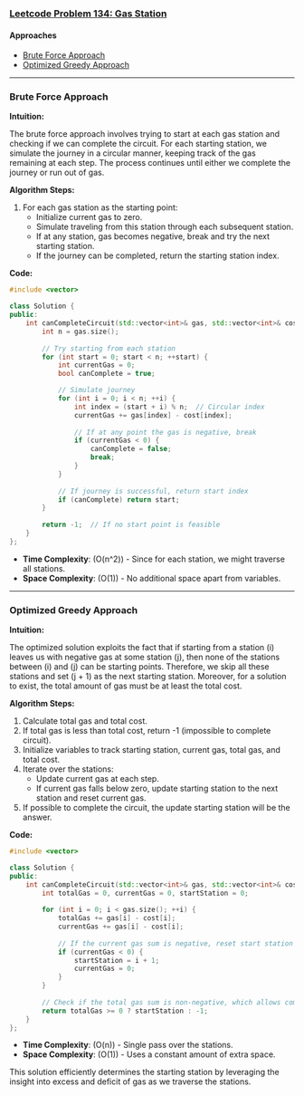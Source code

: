 ### [Leetcode Problem 134: Gas Station](https://leetcode.com/problems/gas-station/)

#### Approaches
- [Brute Force Approach](#brute-force-approach)
- [Optimized Greedy Approach](#optimized-greedy-approach)

---

### Brute Force Approach

**Intuition:**

The brute force approach involves trying to start at each gas station and checking if we can complete the circuit. For each starting station, we simulate the journey in a circular manner, keeping track of the gas remaining at each step. The process continues until either we complete the journey or run out of gas.

**Algorithm Steps:**

1. For each gas station as the starting point:
    - Initialize current gas to zero.
    - Simulate traveling from this station through each subsequent station.
    - If at any station, gas becomes negative, break and try the next starting station.
    - If the journey can be completed, return the starting station index.

**Code:**

```cpp
#include <vector>

class Solution {
public:
    int canCompleteCircuit(std::vector<int>& gas, std::vector<int>& cost) {
        int n = gas.size();
        
        // Try starting from each station
        for (int start = 0; start < n; ++start) {
            int currentGas = 0;
            bool canComplete = true;

            // Simulate journey
            for (int i = 0; i < n; ++i) {
                int index = (start + i) % n;  // Circular index
                currentGas += gas[index] - cost[index];
                
                // If at any point the gas is negative, break
                if (currentGas < 0) {
                    canComplete = false;
                    break;
                }
            }
            
            // If journey is successful, return start index
            if (canComplete) return start;
        }
        
        return -1;  // If no start point is feasible
    }
};
```

- **Time Complexity**: \(O(n^2)\) - Since for each station, we might traverse all stations.
- **Space Complexity**: \(O(1)\) - No additional space apart from variables.

---

### Optimized Greedy Approach

**Intuition:**

The optimized solution exploits the fact that if starting from a station \(i\) leaves us with negative gas at some station \(j\), then none of the stations between \(i\) and \(j\) can be starting points. Therefore, we skip all these stations and set \(j + 1\) as the next starting station. Moreover, for a solution to exist, the total amount of gas must be at least the total cost.

**Algorithm Steps:**

1. Calculate total gas and total cost.
2. If total gas is less than total cost, return -1 (impossible to complete circuit).
3. Initialize variables to track starting station, current gas, total gas, and total cost.
4. Iterate over the stations:
    - Update current gas at each step.
    - If current gas falls below zero, update starting station to the next station and reset current gas.
5. If possible to complete the circuit, the update starting station will be the answer.

**Code:**

```cpp
#include <vector>

class Solution {
public:
    int canCompleteCircuit(std::vector<int>& gas, std::vector<int>& cost) {
        int totalGas = 0, currentGas = 0, startStation = 0;
        
        for (int i = 0; i < gas.size(); ++i) {
            totalGas += gas[i] - cost[i];
            currentGas += gas[i] - cost[i];
            
            // If the current gas sum is negative, reset start station past i
            if (currentGas < 0) {
                startStation = i + 1;
                currentGas = 0;
            }
        }
        
        // Check if the total gas sum is non-negative, which allows completing the circuit
        return totalGas >= 0 ? startStation : -1;
    }
};
```

- **Time Complexity**: \(O(n)\) - Single pass over the stations.
- **Space Complexity**: \(O(1)\) - Uses a constant amount of extra space.

This solution efficiently determines the starting station by leveraging the insight into excess and deficit of gas as we traverse the stations.

